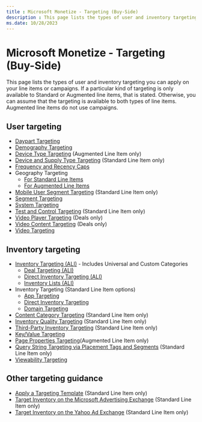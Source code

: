 ```yaml
---
title : Microsoft Monetize - Targeting (Buy-Side)
description : This page lists the types of user and inventory targeting you can apply on your line items or campaigns.
ms.date: 10/28/2023
---
```



# Microsoft Monetize - Targeting (Buy-Side)

This page lists the types of user and inventory targeting you can apply
on your line items or campaigns. If a particular kind of targeting is
only available to Standard or Augmented line items, that is stated.
Otherwise, you can assume that the targeting is available to both types
of line items. Augmented line items do not use campaigns.

## User targeting

- [Daypart Targeting](daypart-targeting.md)
- [Demography Targeting](demography-targeting.md)
- [Device Type Targeting](device-type-targeting-ali.md) (Augmented Line Item only)
- [Device and Supply Type Targeting](supply-type-targeting.md) (Standard Line Item only)
- [Frequency and Recency Caps](frequency-and-recency-caps.md)
- Geography Targeting
  - [For Standard Line Items](create-a-standard-line-item.md)
  - [For Augmented Line Items](augmented-line-items-ali.md)
- [Mobile User Segment Targeting](mobile-user-segment-targeting.md) (Standard Line Item only)
- [Segment Targeting](segment-targeting.md)
- [System Targeting](system-targeting.md)
- [Test and Control Targeting](test-and-control-targeting.md) (Standard Line Item only)
- [Video Player Targeting](video-player-targeting.md) (Deals only)
- [Video Content Targeting](video-content-targeting.md) (Deals only)
- [Video Targeting](video-targeting.md)

## Inventory targeting

- [Inventory Targeting (ALI)](inventory-targeting-ali.md) - Includes Universal and Custom Categories
  - [Deal Targeting (ALI)](deal-targeting-ali.md)
  - [Direct Inventory Targeting (ALI)](direct-inventory-targeting-ali.md)
  - [Inventory Lists (ALI)](inventory-lists-ali-only.md)
- Inventory Targeting (Standard Line Item options)
  - [App Targeting](app-targeting.md)
  - [Direct Inventory Targeting](direct-inventory-targeting.md)
  - [Domain Targeting](domain-targeting.md)
- [Content Category Targeting](content-category-targeting.md) (Standard Line Item only)
- [Inventory Quality Targeting](inventory-quality-targeting.md) (Standard Line Item only)
- [Third-Party Inventory Targeting](third-party-inventory-targeting.md) (Standard Line Item only)
- [Key/Value Targeting](key-value-targeting.md)
- [Page Properties Targeting](page-properties-targeting.md)(Augmented Line Item only)
- [Query String Targeting via Placement Tags and Segments](query-string-targeting-via-placement-tags-and-segments.md)
  (Standard Line Item only)
- [Viewability Targeting](viewability-targeting.md)

## Other targeting guidance

- [Apply a Targeting Template](apply-a-targeting-template.md) (Standard Line Item only)
- [Target Inventory on the Microsoft Advertising Exchange](target-inventory-on-the-microsoft-advertising-exchange.md)
  (Standard Line Item only)
- [Target Inventory on the Yahoo Ad Exchange](target-inventory-on-the-yahoo-ad-exchange.md) (Standard
  Line Item only)
